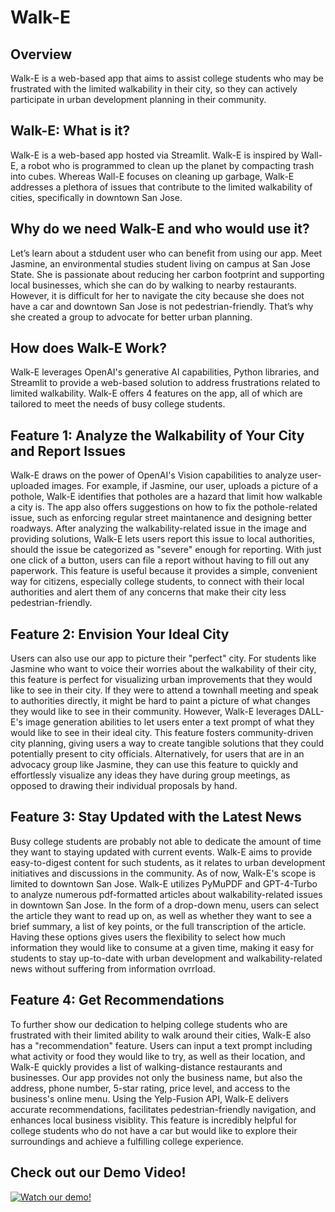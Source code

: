# Walk-E

## Overview 
Walk-E is a web-based app that aims to assist college students who may be frustrated with the limited walkability in their city, so they can actively participate in urban development planning in their community. 

## Walk-E: What is it? 
Walk-E is a web-based app hosted via Streamlit. Walk-E is inspired by Wall-E, a robot who is programmed to clean up the planet by compacting trash into cubes. Whereas Wall-E focuses on cleaning up garbage, Walk-E addresses a plethora of issues that contribute to the limited walkability of cities, specifically in downtown San Jose. 

## Why do we need Walk-E and who would use it? 
Let’s learn about a stdudent user who can benefit from using our app. Meet Jasmine, an environmental studies student living on campus at San Jose State. She is passionate about reducing her carbon footprint and supporting local businesses, which she can do by walking to nearby restaurants. However, it is difficult for her to navigate the city because she does not have a car and downtown San Jose is not pedestrian-friendly. That’s why she created a group to advocate for better urban planning. 

## How does Walk-E Work?
Walk-E leverages OpenAI's generative AI capabilities, Python libraries, and Streamlit to provide a web-based solution to address frustrations related to limited walkability. Walk-E offers 4 features on the app, all of which are tailored to meet the needs of busy college students. 

## Feature 1: Analyze the Walkability of Your City and Report Issues
Walk-E draws on the power of OpenAI's Vision capabilities to analyze user-uploaded images. For example, if Jasmine, our user, uploads a picture of a pothole, Walk-E identifies that potholes are a hazard that limit how walkable a city is. The app also offers suggestions on how to fix the pothole-related issue, such as enforcing regular street maintanence and designing better roadways. After analyzing the walkability-related issue in the image and providing solutions, Walk-E lets users report this issue to local authorities, should the issue be categorized as "severe" enough for reporting. With just one click of a button, users can file a report without having to fill out any paperwork. This feature is useful because it provides a simple, convenient way for citizens, especially college students, to connect with their local authorities and alert them of any concerns that make their city less pedestrian-friendly. 

## Feature 2: Envision Your Ideal City
Users can also use our app to picture their "perfect" city. For students like Jasmine who want to voice their worries about the walkability of their city, this feature is perfect for visualizing urban improvements that they would like to see in their city. If they were to attend a townhall meeting and speak to authorities directly, it might be hard to paint a picture of what changes they would like to see in their community. However, Walk-E leverages DALL-E's image generation abilities to let users enter a text prompt of what they would like to see in their ideal city. This feature fosters community-driven city planning, giving users a way to create tangible solutions that they could potentially present to city officials. Alternatively, for users that are in an advocacy group like Jasmine, they can use this feature to quickly and effortlessly visualize any ideas they have during group meetings, as opposed to drawing their individual proposals by hand. 

## Feature 3: Stay Updated with the Latest News 
Busy college students are probably not able to dedicate the amount of time they want to staying updated with current events. Walk-E aims to provide easy-to-digest content for such students, as it relates to urban development initiatives and discussions in the community. As of now, Walk-E's scope is limited to downtown San Jose. Walk-E utilizes PyMuPDF and GPT-4-Turbo to analyze numerous pdf-formatted articles about walkability-related issues in downtown San Jose. In the form of a drop-down menu, users can select the article they want to read up on, as well as whether they want to see a brief summary, a list of key points, or the full transcription of the article. Having these options gives users the flexibility to select how much information they would like to consume at a given time, making it easy for students to stay up-to-date with urban development and walkability-related news without suffering from information ovrrload. 

## Feature 4: Get Recommendations 
To further show our dedication to helping college students who are frustrated with their limited ability to walk around their cities, Walk-E also has a "recommendation" feature. Users can input a text prompt including what activity or food they would like to try, as well as their location, and Walk-E quickly provides a list of walking-distance restaurants and businesses. Our app provides not only the business name, but also the address, phone number, 5-star rating, price level, and access to the business's online menu. Using the Yelp-Fusion API, Walk-E delivers accurate recommendations, facilitates pedestrian-friendly navigation, and enhances local business visiblity. This feature is incredibly helpful for college students who do not have a car but would like to explore their surroundings and achieve a fulfilling college experience. 

## Check out our Demo Video! 
[![Watch our demo!](https://drive.google.com/file/d/1Fz1d0MBP7S5inqNwgWRfO5BessAt8OtK/view?resourcekey)](https://drive.google.com/file/d/1Fz1d0MBP7S5inqNwgWRfO5BessAt8OtK/view?resourcekey)
